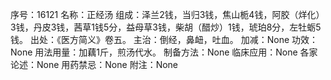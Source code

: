 序号：16121
名称：正经汤
组成：泽兰2钱，当归3钱，焦山栀4钱，阿胶（烊化）3钱，丹皮3钱，茜草1钱5分，益母草3钱，柴胡（醋炒）1钱，琥珀8分，左牡蛎5钱。
出处：《医方简义》卷五。
主治：倒经，鼻衄，吐血。
加减：None
功效：None
用法用量：加藕1斤，煎汤代水。
制备方法：None
临床应用：None
各家论述：None
用药禁忌：None
附注：None
